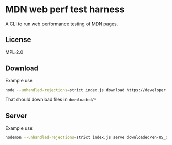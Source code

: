 # MDN web perf test harness

A CLI to run web performance testing of MDN pages.

## License

MPL-2.0


## Download

Example use:

```bash
node --unhandled-rejections=strict index.js download https://developer.mozilla.org/en-US/docs/Web/JavaScript/Reference/Global_Objects/Array/forEach
```

That should download files in `downloaded/*`

## Server

Example use:

```bash
nodemon --unhandled-rejections=strict index.js serve downloaded/en-US_docs_Web_JavaScript_Reference_Global_Objects_Array_forEach
```
